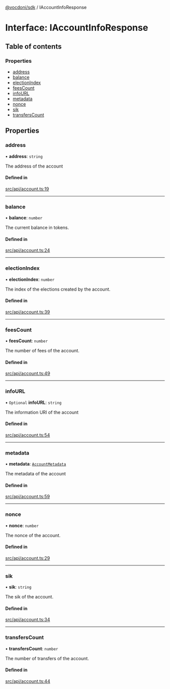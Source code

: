 [@vocdoni/sdk](/sdk) / IAccountInfoResponse

# Interface: IAccountInfoResponse

## Table of contents

### Properties

- [address](IAccountInfoResponse#address)
- [balance](IAccountInfoResponse#balance)
- [electionIndex](IAccountInfoResponse#electionindex)
- [feesCount](IAccountInfoResponse#feescount)
- [infoURL](IAccountInfoResponse#infourl)
- [metadata](IAccountInfoResponse#metadata)
- [nonce](IAccountInfoResponse#nonce)
- [sik](IAccountInfoResponse#sik)
- [transfersCount](IAccountInfoResponse#transferscount)

## Properties

### address

• **address**: `string`

The address of the account

#### Defined in

[src/api/account.ts:19](https://github.com/vocdoni/vocdoni-sdk/blob/179c92b4cecfec787d968dc02b519f64ee15c5d3/src/api/account.ts#L19)

___

### balance

• **balance**: `number`

The current balance in tokens.

#### Defined in

[src/api/account.ts:24](https://github.com/vocdoni/vocdoni-sdk/blob/179c92b4cecfec787d968dc02b519f64ee15c5d3/src/api/account.ts#L24)

___

### electionIndex

• **electionIndex**: `number`

The index of the elections created by the account.

#### Defined in

[src/api/account.ts:39](https://github.com/vocdoni/vocdoni-sdk/blob/179c92b4cecfec787d968dc02b519f64ee15c5d3/src/api/account.ts#L39)

___

### feesCount

• **feesCount**: `number`

The number of fees of the account.

#### Defined in

[src/api/account.ts:49](https://github.com/vocdoni/vocdoni-sdk/blob/179c92b4cecfec787d968dc02b519f64ee15c5d3/src/api/account.ts#L49)

___

### infoURL

• `Optional` **infoURL**: `string`

The information URI of the account

#### Defined in

[src/api/account.ts:54](https://github.com/vocdoni/vocdoni-sdk/blob/179c92b4cecfec787d968dc02b519f64ee15c5d3/src/api/account.ts#L54)

___

### metadata

• **metadata**: [`AccountMetadata`](AccountMetadata)

The metadata of the account

#### Defined in

[src/api/account.ts:59](https://github.com/vocdoni/vocdoni-sdk/blob/179c92b4cecfec787d968dc02b519f64ee15c5d3/src/api/account.ts#L59)

___

### nonce

• **nonce**: `number`

The nonce of the account.

#### Defined in

[src/api/account.ts:29](https://github.com/vocdoni/vocdoni-sdk/blob/179c92b4cecfec787d968dc02b519f64ee15c5d3/src/api/account.ts#L29)

___

### sik

• **sik**: `string`

The sik of the account.

#### Defined in

[src/api/account.ts:34](https://github.com/vocdoni/vocdoni-sdk/blob/179c92b4cecfec787d968dc02b519f64ee15c5d3/src/api/account.ts#L34)

___

### transfersCount

• **transfersCount**: `number`

The number of transfers of the account.

#### Defined in

[src/api/account.ts:44](https://github.com/vocdoni/vocdoni-sdk/blob/179c92b4cecfec787d968dc02b519f64ee15c5d3/src/api/account.ts#L44)
